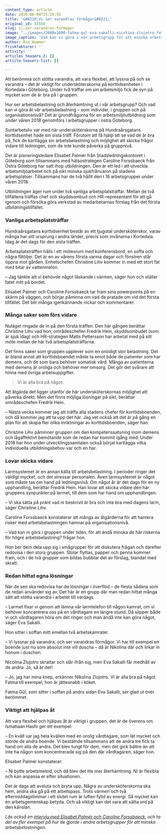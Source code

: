 ```yaml
---
content_type: article
date: 2018-06-04T15:19:55
title: '&#8220;Vi ser varandras förmågor&#8221;'
original_id: 32558
slug: vi-ser-varandras-formagor
image: "../images/2000x1000-fatma-gul-eva-sakalli-nicolina-zlujotro-fot-asa-hammar.jpg"
image_caption: 'Vad kan vi göra i vår arbetsgrupp för att minska arbetsbelastningen? Fatma Gül, Eva Sakalli och Nicolina Zlujotro pratar ihop sig under den arbetsmiljöutbildning de går, i regi av Göteborgs stad. '
author: Åsa Hammar
friskfaktorer: ''
activity: ''
articles_teasers_2: []
article-teasers-list: []

---
```


Att berömma och stötta varandra, att vara flexibel, att lyssna på och se varandra – det är viktigt för undersköterskorna på korttidsenheten i Kortedala i Göteborg. Under två träffar om sin arbetsmiljö fick de syn på mycket som de är bra på i gruppen.

Hur ser arbetsbelastning och återhämtning ut i vår arbetsgrupp? Och vad kan vi göra åt vår arbetsbelastning – som individer, i gruppen och på organisationsnivå? Det är grundfrågorna för en arbetsmiljöutbildning som under våren 2018 genomförs i arbetsgrupper i östra Göteborg.

Suntarbetsliv var med när undersköterskorna på Hundraårsgatans korttidsenhet hade sin sista träff. Förutom att få hjälp att se vad de är bra på, fick de kartlägga sin arbetsbelastning och möjlighet att skicka frågor vidare till ledningen, som de inte kunde påverka på gruppnivå.

Det är planeringsledare Elisabet Palmér från Stadsledningskontoret i Göteborg som tillsammans med hälsostrategen Caroline Forssbaeck från Östra Göteborg har satt ihop utbildningen. Den är ett led i att utveckla arbetsmiljöarbetet och på sikt minska sjukfrånvaron på stadens arbetsplatser. Tillsammans har de två hållit den i 16 arbetsgrupper under våren 2018.

Utbildningen äger rum under två vanliga arbetsplatsträffar. Mellan de två tillfällena träffas chef och skyddsombud och HR-representant för att gå igenom och försöka göra verkstad av medarbetarnas förslag från det första utbildningstillfället.

### Vanliga arbetsplatsträffar

Hundraårsgatans korttidsenhet består av ett tjugotal undersköterskor, varav många har sitt ursprung i andra länder, precis som invånarna i Kortedala. Idag är det dags för den sista träffen.

Arbetsplatsträffen hålls i ett mötesrum med konferensbord, en soffa och några fåtöljer. Det är en av vårens första varma dagar och fönstren står öppna mot gården. Enhetschefen Christine Lihv kommer in med ett stort fat med bitar av vattenmelon.

– Jag tänkte att vi behövde något läskande i värmen, säger hon och ställer fatet mitt på bordet.

Elisabet Palmér och Caroline Forssbaeck tar fram sina powerpoints på en skärm på väggen, och börjar påminna om vad de pratade om vid det första tillfället. Det blir många igenkännande nickar och kommentarer.

### Många saker som förs vidare

Nuläget ringade de in på den första träffen. Den här gången berättar Christine Lihv vad hon, områdeschefen Fredrik Hein, skyddsombudet (som är sjuk idag) och HR-strategen Matts Pettersson har arbetat med på sitt möte mellan de här två arbetsplatsträffarna.

Det finns saker som gruppen upplever som en onödigt stor belastning. Det är bland annat att korttidsboendet måste ta emot både de patienter som har demens, och de som bara behöver somatisk vård. Många av patienterna med demens är oroliga och behöver mer omsorg. Det gör det svårare att hinna med övriga arbetsuppgifter.

> Vi är alla bra på något.

Att åtgärda det ligger utanför de här undersköterskornas möjlighet att påverka direkt. Men det finns möjliga lösningar på sikt, berättar områdeschefen Fredrik Hein.

– Nästa vecka kommer jag att träffa alla stadens chefer för korttidsboenden, och då kommer jag att ta upp det här. Jag vet också att det är på gång en plan för att skapa fler olika inriktningar av korttidsboenden, säger han.

Christine Lihv påminner gruppen om den kompetenssatsning inom demens och lågaffektivt bemötande som de redan har kommit igång med. Under 2018 har hon under utvecklingssamtalen också börjat kartlägga vilka individuella utbildningsbehov var och en har.

### Lovar skicka vidare

Larmsystemet är en annan källa till arbetsbelastning. I perioder ringer det väldigt mycket, och det stressar personalen. Även larmsystemet är något som måste tas om hand på ledningsnivå. Om något år är det dags för en ny upphandling, berättar Fredrik Hein. Han lovar att skicka vidare den här gruppens synpunkter på larmet, till dem som har hand om upphandlingen.

– Vi ska sätta på pränt vad ni beskrivit är bra och inte bra med dagens larm, säger Christine Lihv.

Caroline Forssbaeck konstaterar att många av åtgärderna för att hantera risker med arbetsbelastningen hamnar på organisationsnivå.

– Vad kan ni göra i gruppen under tiden, för att ändå minska de här riskerna för högre arbetsbelastning? frågar hon.

Hon ber dem dela upp sig i smågrupper för att diskutera frågan och därefter redovisa i den stora gruppen. Stolar flyttas, papper och penna kommer fram, och i de två grupper som bildas bubblar det av förslag, blandat med skratt.

### Redan hittat egna lösningar

När de sen ska redovisa har de lösningar i överflöd – de flesta sådana som de redan använder sig av. Det här är en grupp där man redan hittat många sätt att stötta varandra i arbetet till vardags.

– Larmet fixar vi genom att lämna vår larmtelefon till någon kamrat, om vi behöver koncentrera oss på en vårdtagare en längre stund. Då slipper både vi och vårdtagaren höra om det ringer och man ändå inte kan göra något, säger Eva Sakalli.

Hon sitter i soffan mitt emellan två arbetskamrater.

– Vi lyssnar på varandra, och ser varandras förmågor. Vi har till exempel en boende just nu som absolut inte vill duscha – då är Nikolina där och lirkar in honom i duschen.

Nicolina Zlujotro skrattar och slår ifrån sig, men Eva Sakalli får medhåll av de andra: Jo, så är det!

– Jo, jag har mina knep, erkänner Nikolina Zlujotro. Vi är alla bra på något. Fatma till exempel, hon är jättesnabb i köket.

Fatma Gül, som sitter i soffan på andra sidan Eva Sakalli, ser glad ut över berömmet.

### Viktigt att hjälpas åt

Att vara flexibel och hjälpas åt är viktigt i gruppen, det är de överens om. Ismahaan Hashi ger ett exempel:

– En kväll var jag hela kvällen med en orolig vårdtagare, som lät mycket och störde de andra boende. Vi bestämde tillsammans att de andra tre fick ta hand om alla de andra. Det blev tungt för dem, men det gick bättre än att inte ha någon som koncentrerade sig på den där vårdtagaren, säger hon.

Elisabet Palmér konstaterar:

– Ni bytte arbetsmetod, och då blev det lite mer återhämtning. Ni är flexibla och kan anpassa er efter situationen.

Det är dags att avsluta och bryta upp. Några av undersköterskorna ska hem, andra ska gå på ett arbetspass. Trots värmen och två eftermiddagstimmar i ett slutet rum är luften fylld av energi. Så mycket kan en arbetsgemenskap betyda. Och så viktigt kan det vara att sätta ord på den känslan.

_Läs också en [intervju med Elisabet Palmér och Caroline Forssbaeck,](https://www.suntarbetsliv.se/artiklar/sam/de-hjalper-gruppen-att-fa-syn-pa-sina-resurser/) och ta del av fler exempel på hur de gjorde i andra arbetsgrupper för att minska arbetsbelastningen._

